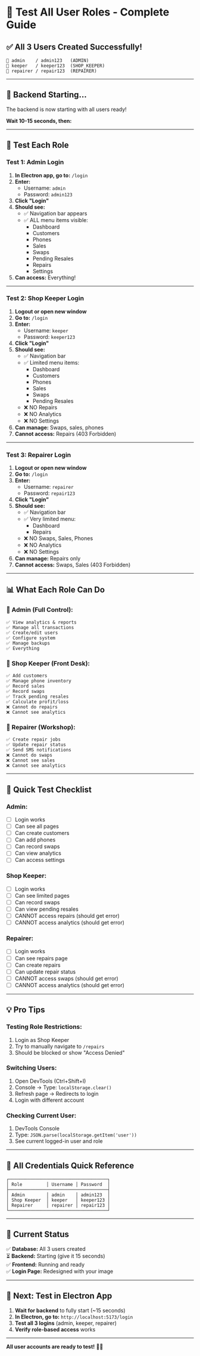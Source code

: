 # 🧪 Test All User Roles - Complete Guide

## ✅ **All 3 Users Created Successfully!**

```
👑 admin    / admin123   (ADMIN)
👤 keeper   / keeper123  (SHOP_KEEPER)
🔧 repairer / repair123  (REPAIRER)
```

---

## 🚀 **Backend Starting...**

The backend is now starting with all users ready!

**Wait 10-15 seconds, then:**

---

## 🧪 **Test Each Role**

### **Test 1: Admin Login**

1. **In Electron app, go to:** `/login`
2. **Enter:**
   - Username: `admin`
   - Password: `admin123`
3. **Click "Login"**
4. **Should see:**
   - ✅ Navigation bar appears
   - ✅ ALL menu items visible:
     - Dashboard
     - Customers
     - Phones
     - Sales
     - Swaps
     - Pending Resales
     - Repairs
     - Settings
5. **Can access:** Everything!

---

### **Test 2: Shop Keeper Login**

1. **Logout or open new window**
2. **Go to:** `/login`
3. **Enter:**
   - Username: `keeper`
   - Password: `keeper123`
4. **Click "Login"**
5. **Should see:**
   - ✅ Navigation bar
   - ✅ Limited menu items:
     - Dashboard
     - Customers
     - Phones
     - Sales
     - Swaps
     - Pending Resales
   - ❌ NO Repairs
   - ❌ NO Analytics
   - ❌ NO Settings
6. **Can manage:** Swaps, sales, phones
7. **Cannot access:** Repairs (403 Forbidden)

---

### **Test 3: Repairer Login**

1. **Logout or open new window**
2. **Go to:** `/login`
3. **Enter:**
   - Username: `repairer`
   - Password: `repair123`
4. **Click "Login"**
5. **Should see:**
   - ✅ Navigation bar
   - ✅ Very limited menu:
     - Dashboard
     - Repairs
   - ❌ NO Swaps, Sales, Phones
   - ❌ NO Analytics
   - ❌ NO Settings
6. **Can manage:** Repairs only
7. **Cannot access:** Swaps, Sales (403 Forbidden)

---

## 📊 **What Each Role Can Do**

### **👑 Admin (Full Control):**
```
✅ View analytics & reports
✅ Manage all transactions
✅ Create/edit users
✅ Configure system
✅ Manage backups
✅ Everything
```

### **👤 Shop Keeper (Front Desk):**
```
✅ Add customers
✅ Manage phone inventory
✅ Record sales
✅ Record swaps
✅ Track pending resales
✅ Calculate profit/loss
❌ Cannot do repairs
❌ Cannot see analytics
```

### **🔧 Repairer (Workshop):**
```
✅ Create repair jobs
✅ Update repair status
✅ Send SMS notifications
❌ Cannot do swaps
❌ Cannot see sales
❌ Cannot see analytics
```

---

## 🎯 **Quick Test Checklist**

### **Admin:**
- [ ] Login works
- [ ] Can see all pages
- [ ] Can create customers
- [ ] Can add phones
- [ ] Can record swaps
- [ ] Can view analytics
- [ ] Can access settings

### **Shop Keeper:**
- [ ] Login works
- [ ] Can see limited pages
- [ ] Can record swaps
- [ ] Can view pending resales
- [ ] CANNOT access repairs (should get error)
- [ ] CANNOT access analytics (should get error)

### **Repairer:**
- [ ] Login works
- [ ] Can see repairs page
- [ ] Can create repairs
- [ ] Can update repair status
- [ ] CANNOT access swaps (should get error)
- [ ] CANNOT access analytics (should get error)

---

## 💡 **Pro Tips**

### **Testing Role Restrictions:**
1. Login as Shop Keeper
2. Try to manually navigate to `/repairs`
3. Should be blocked or show "Access Denied"

### **Switching Users:**
1. Open DevTools (Ctrl+Shift+I)
2. Console → Type: `localStorage.clear()`
3. Refresh page → Redirects to login
4. Login with different account

### **Checking Current User:**
1. DevTools Console
2. Type: `JSON.parse(localStorage.getItem('user'))`
3. See current logged-in user and role

---

## 🔐 **All Credentials Quick Reference**

```
┌─────────────────────────────────────┐
│ Role         │ Username │ Password  │
├─────────────────────────────────────┤
│ Admin        │ admin    │ admin123  │
│ Shop Keeper  │ keeper   │ keeper123 │
│ Repairer     │ repairer │ repair123 │
└─────────────────────────────────────┘
```

---

## 📱 **Current Status**

✅ **Database:** All 3 users created  
⏳ **Backend:** Starting (give it 15 seconds)  
✅ **Frontend:** Running and ready  
✅ **Login Page:** Redesigned with your image  

---

## 🎯 **Next: Test in Electron App**

1. **Wait for backend** to fully start (~15 seconds)
2. **In Electron, go to:** `http://localhost:5173/login`
3. **Test all 3 logins** (admin, keeper, repairer)
4. **Verify role-based access** works

---

**All user accounts are ready to test!** 🎉🔐

